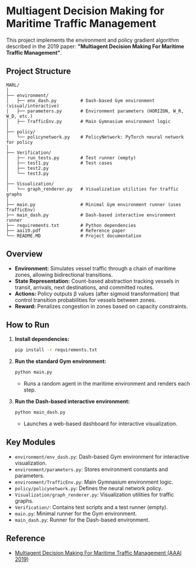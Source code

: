 # Multiagent Decision Making for Maritime Traffic Management

This project implements the environment and policy gradient algorithm described in the 2019 paper: **"Multiagent Decision Making For Maritime Traffic Management"**.

## Project Structure

```
MARL/
│
├── environment/
│   ├── env_dash.py         # Dash-based Gym environment (visual/interactive)
│   ├── parameters.py       # Environment parameters (HORIZON, W_R, W_D, etc.)
│   ├── TrafficEnv.py       # Main Gymnasium environment logic
│
├── policy/
│   └── policynetwork.py    # PolicyNetwork: PyTorch neural network for policy
│
├── Verification/
│   ├── run_tests.py        # Test runner (empty)
│   ├── test1.py            # Test cases
│   ├── test2.py
│   └── test3.py
│
├── Visualization/
│   └── graph_renderer.py   # Visualization utilities for traffic graphs
│
├── main.py                 # Minimal Gym environment runner (uses TrafficEnv)
├── main_dash.py            # Dash-based interactive environment runner
├── requirements.txt        # Python dependencies
├── aai19.pdf               # Reference paper
└── README.MD               # Project documentation
```

## Overview

- **Environment:** Simulates vessel traffic through a chain of maritime zones, allowing bidirectional transitions.
- **State Representation:** Count-based abstraction tracking vessels in transit, arrivals, next destinations, and committed routes.
- **Actions:** Policy outputs β values (after sigmoid transformation) that control transition probabilities for vessels between zones.
- **Reward:** Penalizes congestion in zones based on capacity constraints.
## How to Run

1. **Install dependencies:**
   ```bash
   pip install -r requirements.txt
   ```

2. **Run the standard Gym environment:**
   ```bash
   python main.py
   ```
   - Runs a random agent in the maritime environment and renders each step.

3. **Run the Dash-based interactive environment:**
   ```bash
   python main_dash.py
   ```
   - Launches a web-based dashboard for interactive visualization.

## Key Modules

- `environment/env_dash.py`: Dash-based Gym environment for interactive visualization.
- `environment/parameters.py`: Stores environment constants and parameters.
- `environment/TrafficEnv.py`: Main Gymnasium environment logic.
- `policy/policynetwork.py`: Defines the neural network policy.
- `Visualization/graph_renderer.py`: Visualization utilities for traffic graphs.
- `Verification/`: Contains test scripts and a test runner (empty).
- `main.py`: Minimal runner for the Gym environment.
- `main_dash.py`: Runner for the Dash-based environment.

## Reference

- [Multiagent Decision Making For Maritime Traffic Management (AAAI 2019)](https://jamesarambam.github.io/files/aaai19.pdf)
